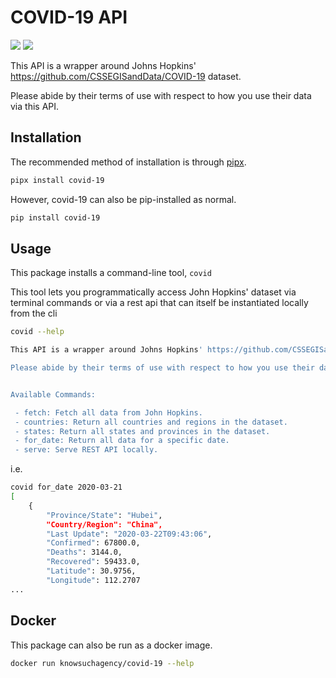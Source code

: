 # COVID-19 API

![](https://github.com/knowsuchagency/covid-19/workflows/black/badge.svg)
![](https://github.com/knowsuchagency/covid-19/workflows/unit%20tests/badge.svg)

This API is a wrapper around Johns Hopkins' https://github.com/CSSEGISandData/COVID-19 dataset.

Please abide by their terms of use with respect to how you use their data via this API.

## Installation

The recommended method of installation is through [pipx].
```bash
pipx install covid-19
```
However, covid-19 can also be pip-installed as normal.
```bash
pip install covid-19
```

## Usage

This package installs a command-line tool, `covid`

This tool lets you programmatically access John Hopkins' dataset via terminal commands
or via a rest api that can itself be instantiated locally from the cli

```bash
covid --help

This API is a wrapper around Johns Hopkins' https://github.com/CSSEGISandData/COVID-19 dataset.

Please abide by their terms of use with respect to how you use their data via this API.


Available Commands:

 - fetch: Fetch all data from John Hopkins.
 - countries: Return all countries and regions in the dataset.
 - states: Return all states and provinces in the dataset.
 - for_date: Return all data for a specific date.
 - serve: Serve REST API locally.

```

i.e.

```bash
covid for_date 2020-03-21
[
    {
        "Province/State": "Hubei",
        "Country/Region": "China",
        "Last Update": "2020-03-22T09:43:06",
        "Confirmed": 67800.0,
        "Deaths": 3144.0,
        "Recovered": 59433.0,
        "Latitude": 30.9756,
        "Longitude": 112.2707
...
```

## Docker

This package can also be run as a docker image.

```bash
docker run knowsuchagency/covid-19 --help
```

[pipx]: https://github.com/pipxproject/pipx
